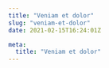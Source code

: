 ```yaml
---
title: "Veniam et dolor"
slug: "veniam-et-dolor"
date: 2021-02-15T16:24:01Z

meta:
  title: "Veniam et dolor"
---
```


